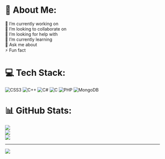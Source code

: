 # 💫 About Me:
🔭 I’m currently working on<br>👯 I’m looking to collaborate on<br>🤝 I’m looking for help with<br>🌱 I’m currently learning<br>💬 Ask me about<br>⚡ Fun fact


# 💻 Tech Stack:
![CSS3](https://img.shields.io/badge/css3-%231572B6.svg?style=plastic&logo=css3&logoColor=white) ![C++](https://img.shields.io/badge/c++-%2300599C.svg?style=plastic&logo=c%2B%2B&logoColor=white) ![C#](https://img.shields.io/badge/c%23-%23239120.svg?style=plastic&logo=c-sharp&logoColor=white) ![C](https://img.shields.io/badge/c-%2300599C.svg?style=plastic&logo=c&logoColor=white) ![PHP](https://img.shields.io/badge/php-%23777BB4.svg?style=plastic&logo=php&logoColor=white) ![MongoDB](https://img.shields.io/badge/MongoDB-%234ea94b.svg?style=plastic&logo=mongodb&logoColor=white)
# 📊 GitHub Stats:
![](https://github-readme-stats.vercel.app/api?username=acedemy&theme=dark&hide_border=false&include_all_commits=true&count_private=true)<br/>
![](https://github-readme-streak-stats.herokuapp.com/?user=acedemy&theme=dark&hide_border=false)<br/>
![](https://github-readme-stats.vercel.app/api/top-langs/?username=acedemy&theme=dark&hide_border=false&include_all_commits=true&count_private=true&layout=compact)

---
[![](https://visitcount.itsvg.in/api?id=acedemy&icon=0&color=0)](https://visitcount.itsvg.in)

<!-- Proudly created with GPRM ( https://gprm.itsvg.in ) -->





      
